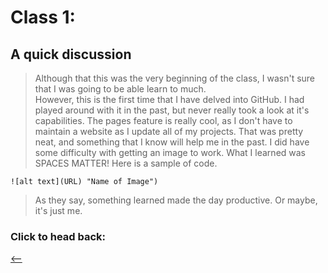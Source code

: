 
# Class 1:

## A quick discussion
> Although that this was the very beginning of the class, I wasn't sure that I was going to be able learn to much.  
> However, this is the first time that I have delved into GitHub.  I had played around with it in the past, but never really took a look at it's capabilities.
> The pages feature is really cool, as I don't have to maintain a website as I update all of my projects.
> That was pretty neat, and something that I know will help me in the past.
> I did have some difficulty with getting an image to work.  What I learned was SPACES MATTER!  Here is a sample of code.
```
![alt text](URL) "Name of Image")
```
> As they say, something learned made the day productive.  Or maybe, it's just me.

### Click to head back:
[<--](README.md)

